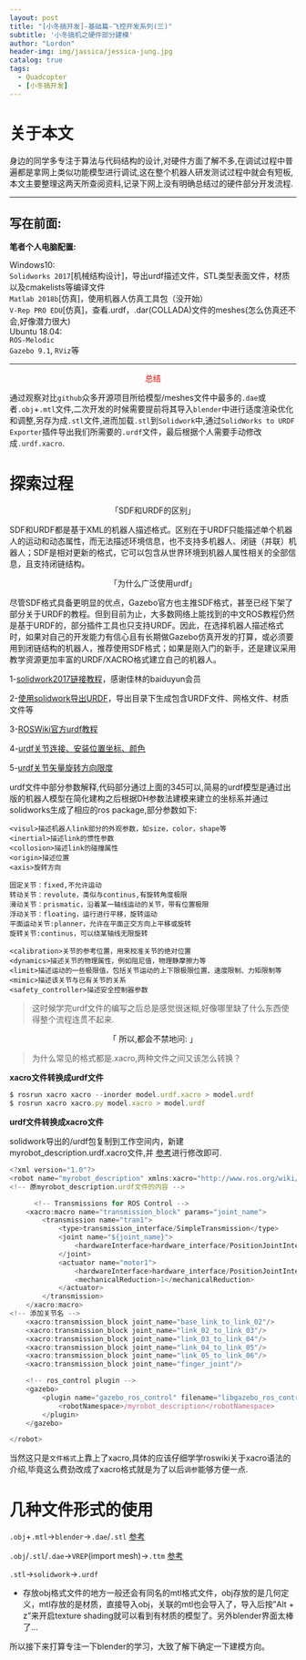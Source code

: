 ```yaml
---
layout: post
title: "[小冬搞开发]-基础篇-飞控开发系列(三)"
subtitle: '小冬搞机之硬件部分建模'
author: "Lordon"
header-img: img/jassica/jessica-jung.jpg
catalog: true
tags:
  - Quadcopter
  - [小冬搞开发]
---
```

# 关于本文
身边的同学多专注于算法与代码结构的设计,对硬件方面了解不多,在调试过程中普遍都是拿网上类似功能模型进行调试,这在整个机器人研发测试过程中就会有短板,本文主要整理这两天所查阅资料,记录下网上没有明确总结过的硬件部分开发流程.

----

## 写在前面:
**笔者个人电脑配置:**

Windows10:<br>
`Solidworks 2017`[机械结构设计]，导出urdf描述文件，STL类型表面文件，材质以及cmakelists等编译文件<br>
`Matlab 2018b`[仿真]，使用机器人仿真工具包（没开始）<br>
`V-Rep PRO EDU`[仿真]，查看.urdf，.dar(COLLADA)文件的meshes(怎么仿真还不会,好像潜力很大) <br>
Ubuntu 18.04:<br>
`ROS-Melodic`<br>
`Gazebo 9.1`, `RViz`等<br>

----

<center><font color=red>总结</font></center>

通过观察对比`github`众多开源项目所给模型/meshes文件中最多的`.dae`或者`.obj`+`.mtl`文件,二次开发的时候需要提前将其导入`blender`中进行适度渲染优化和调整,另存为成`.stl`文件,进而加载`.stl`到`Solidwork`中,通过`SolidWorks to URDF Exporter`插件导出我们所需要的`.urdf`文件，最后根据个人需要手动修改成`.urdf.xacro`.<br>

# 探索过程

<center> 「SDF和URDF的区别」</center>

SDF和URDF都是基于XML的机器人描述格式。区别在于URDF只能描述单个机器人的运动和动态属性，而无法描述环境信息，也不支持多机器人、闭链（并联）机器人；SDF是相对更新的格式，它可以包含从世界环境到机器人属性相关的全部信息，且支持闭链结构。

<center>「为什么广泛使用urdf」</center>

尽管SDF格式具备更明显的优点，Gazebo官方也主推SDF格式，甚至已经下架了部分关于URDF的教程。但到目前为止，大多数网络上能找到的中文ROS教程仍然是基于URDF的，部分插件工具也只支持URDF。因此，在选择机器人描述格式时，如果对自己的开发能力有信心且有长期做Gazebo仿真开发的打算，或必须要用到闭链结构的机器人，推荐使用SDF格式；如果是刚入门的新手，还是建议采用教学资源更加丰富的URDF/XACRO格式建立自己的机器人。


1-[solidwork2017链接教程](https://mp.weixin.qq.com/s/iHwBFrFamsjsMIuoYZffnA)，感谢佳林的baiduyun会员

2-[使用solidwork导出URDF](https://www.cnblogs.com/21207-iHome/p/7821269.html)，导出目录下生成包含URDF文件、网格文件、材质文件等

3-[ROSWiki官方urdf教程](https://wiki.ros.org/urdf/Tutorials/Using%20Xacro%20to%20Clean%20Up%20a%20URDF%20File)

4-[urdf关节连接、安装位置坐标、颜色](https://wiki.ros.org/urdf/Tutorials/Building%20a%20Visual%20Robot%20Model%20with%20URDF%20from%20Scratch)

5-[urdf关节矢量旋转方向限度](https://wiki.ros.org/urdf/Tutorials/Building%20a%20Movable%20Robot%20Model%20with%20URDF)

urdf文件中部分参数解释,代码部分通过上面的345可以,简易的urdf模型是通过出版的机器人模型在简化建构之后根据DH参数法建模来建立的坐标系并通过solidworks生成了相应的ros package,部分参数如下:

```
<visul>描述机器人link部分的外观参数，如size，color，shape等
<inertial>描述link的惯性参数
<collosion>描述link的碰撞属性
<origin>描述位置
<axis>旋转方向

固定关节：fixed,不允许运动
转动关节：revolute，类似与continus,有旋转角度极限
滑动关节：prismatic，沿着某一轴线运动的关节，带有位置极限
浮动关节：floating，运行进行平移，旋转运动
平面运动关节:planner，允许在平面正交方向上平移或旋转
旋转关节:continus，可以绕某轴线无限旋转

<calibration>关节的参考位置，用来校准关节的绝对位置
<dynamics>描述关节的物理属性，例如阻尼值，物理静摩擦力等
<limit>描述运动的一些极限值，包括关节运动的上下限极限位置、速度限制、力矩限制等
<mimic>描述该关节与已有关节的关系
<safety_controller>描述安全控制器参数
```

> 这时候学完urdf文件的编写之后总是感觉很迷糊,好像哪里缺了什么东西使得整个流程连贯不起来.

<center> 「 所以,都会不禁地问: 」</center>

>  为什么常见的格式都是.xacro,两种文件之间又该怎么转换？

**xacro文件转换成urdf文件** 
```js
$ rosrun xacro xacro --inorder model.urdf.xacro > model.urdf
$ rosrun xacro xacro.py model.xacro > model.urdf
```
**urdf文件转换成xacro文件**

solidwork导出的/urdf包复制到工作空间内，新建myrobot_description.urdf.xacro文件,并
[参考](https://blog.csdn.net/qq_26565435/article/details/89480389)进行修改即可.

```js
<?xml version="1.0"?>
<robot name="myrobot_description" xmlns:xacro="http://www.ros.org/wiki/xacro">
<!-- 原myrobot_description.urdf文件的内容 -->

      <!-- Transmissions for ROS Control -->
    <xacro:macro name="transmission_block" params="joint_name">
        <transmission name="tran1">
            <type>transmission_interface/SimpleTransmission</type>
            <joint name="${joint_name}">
                <hardwareInterface>hardware_interface/PositionJointInterface</hardwareInterface>
            </joint>
            <actuator name="motor1">
                <hardwareInterface>hardware_interface/PositionJointInterface</hardwareInterface>
                <mechanicalReduction>1</mechanicalReduction>
            </actuator>
        </transmission>
    </xacro:macro>
<!-- 添加关节名 -->
    <xacro:transmission_block joint_name="base_link_to_link_02"/>
    <xacro:transmission_block joint_name="link_02_to_link_03"/>
    <xacro:transmission_block joint_name="link_03_to_link_04"/>
    <xacro:transmission_block joint_name="link_04_to_link_05"/>
    <xacro:transmission_block joint_name="link_05_to_link_06"/>
    <xacro:transmission_block joint_name="finger_joint"/>

    <!-- ros_control plugin -->
    <gazebo>
        <plugin name="gazebo_ros_control" filename="libgazebo_ros_control.so">
            <robotNamespace>/myrobot_description</robotNamespace>
        </plugin>
    </gazebo>

</robot>
```

当然这只是`文件格式`上靠上了xacro,具体的应该仔细学学roswiki关于xacro语法的介绍,毕竟这么费劲改成了xacro格式就是为了以后`调参`能够方便一点.

# 几种文件形式的使用

`.obj`+`.mtl`->`blender`->`.dae`/`.stl` [参考](https://blog.csdn.net/Cyril__Li/article/details/78881968?ops_request_misc=%7B%22request%5Fid%22%3A%22158278903119195162512306%22%2C%22scm%22%3A%2220140713.130056874..%22%7D&request_id=158278903119195162512306&biz_id=0&utm_source=distribute.pc_search_result.none-task)

`.obj`/`.stl`/`.dae`->`VREP`(import mesh)->`.ttm`   [参考](https://blog.csdn.net/Cyril__Li/article/details/78746819)


`.stl`->`solidwork`->`.urdf`

- 存放obj格式文件的地方一般还会有同名的mtl格式文件，obj存放的是几何定义，mtl存放的是材质，直接导入obj，关联的mtl也会导入了，导入后按”Alt + z”来开启texture shading就可以看到有材质的模型了。另外blender界面太棒了...


所以接下来打算专注一下blender的学习，大致了解下确定一下建模方向。





